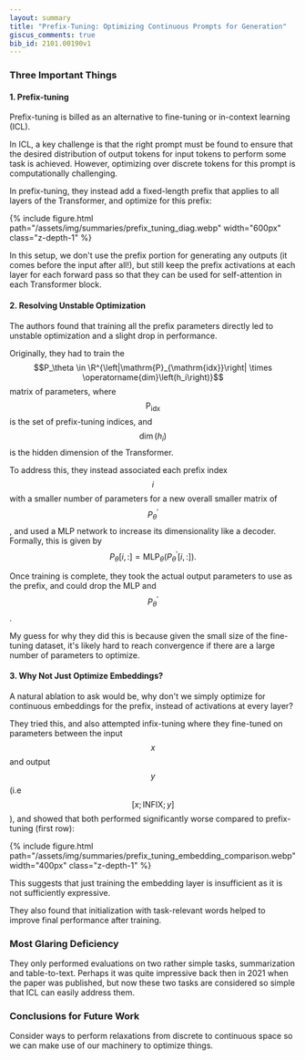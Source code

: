 ```yaml
---
layout: summary
title: "Prefix-Tuning: Optimizing Continuous Prompts for Generation"
giscus_comments: true
bib_id: 2101.00190v1
---
```


### Three Important Things

#### 1. Prefix-tuning

Prefix-tuning is billed as an alternative to fine-tuning or in-context learning (ICL).

In ICL, a key challenge is that the right prompt must be found to ensure that
the desired distribution of output tokens for input tokens to perform some
task is achieved. However, optimizing over discrete tokens for this prompt is
computationally challenging.

In prefix-tuning, they instead add a fixed-length prefix that applies to all layers
of the Transformer, and optimize for this prefix:

{% include figure.html
    path="/assets/img/summaries/prefix_tuning_diag.webp"
    width="600px"
    class="z-depth-1"
%}

In this setup, we don't use the prefix portion for generating any
outputs (it comes before the input after all!), but still keep the
prefix activations at each layer for each forward pass so that they
can be used for self-attention in each Transformer block.

#### 2. Resolving Unstable Optimization

The authors found that training all the prefix parameters directly
led to unstable optimization and a slight drop in performance.

Originally, they had to train the $$P_\theta \in \R^{\left|\mathrm{P}_{\mathrm{idx}}\right| \times \operatorname{dim}\left(h_i\right)}$$ matrix of parameters,
where $$\mathrm{P}_{\mathrm{idx}}$$ is the set of prefix-tuning indices, and
$$\operatorname{dim}\left(h_i\right)$$ is the hidden dimension of the Transformer.

To address this, they instead associated each prefix index $$i$$ with a smaller
number of parameters for a new overall smaller matrix of $$P_\theta^{\prime}$$,
and used a MLP network to increase its dimensionality like a decoder. Formally,
this is given by
$$P_\theta[i,:]=\operatorname{MLP}_\theta\left(P_\theta^{\prime}[i,:]\right).$$

Once training is complete, they took the actual output parameters to use as
the prefix, and could drop the MLP and $$P_\theta^{\prime}$$.

My guess for why they did this is because given the small size of the fine-tuning
dataset, it's likely hard to reach convergence if there are a large number of
parameters to optimize.

#### 3. Why Not Just Optimize Embeddings?

A natural ablation to ask would be, why don't we simply optimize for continuous
embeddings for the prefix, instead of activations at every layer?

They tried this, and also attempted infix-tuning
where they fine-tuned on parameters between the input $$x$$
and output $$y$$ (i.e $$[x; \text{INFIX}; y]$$),
and showed that both performed significantly worse
compared to prefix-tuning (first row):

{% include figure.html
    path="/assets/img/summaries/prefix_tuning_embedding_comparison.webp"
    width="400px"
    class="z-depth-1"
%}

This suggests that just training the embedding layer is insufficient as it
is not sufficiently expressive.

They also found that initialization with task-relevant words
helped to improve final performance after training.

### Most Glaring Deficiency

They only performed evaluations on two rather simple tasks, summarization
and table-to-text. Perhaps it was quite impressive back then in 2021 when the paper
was published, but now these two tasks are considered so simple that ICL can easily
address them.

### Conclusions for Future Work

Consider ways to perform relaxations from discrete to continuous space so
we can make use of our machinery to optimize things.
